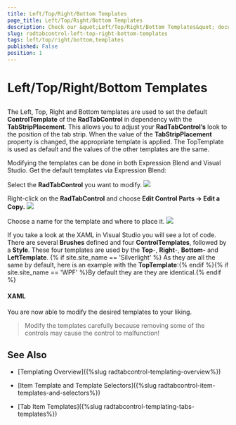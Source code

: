 ```yaml
---
title: Left/Top/Right/Bottom Templates
page_title: Left/Top/Right/Bottom Templates
description: Check our &quot;Left/Top/Right/Bottom Templates&quot; documentation article for the RadTabControl WPF control.
slug: radtabcontrol-left-top-right-bottom-templates
tags: left/top/right/bottom,templates
published: False
position: 1
---
```


# Left/Top/Right/Bottom Templates



## 

The Left, Top, Right and Bottom templates are used to set the default __ControlTemplate__ of the __RadTabControl__ in dependency with the __TabStripPlacement__. This allows you to adjust your __RadTabControl’s__ look to the position of the tab strip. When the value of the __TabStripPlacement__ property is changed, the appropriate template is applied. The TopTemplate is used as default and the values of the other templates are the same.
				

Modifying the templates can be done in both Expression Blend and Visual Studio. Get the default templates via Expression Blend:

Select the __RadTabControl__ you want to modify.
![](images/RadTabControl_Figure_00370.png)

Right-click on the __RadTabControl__ and choose __Edit Control Parts -> Edit a Copy.__
![](images/RadTabControl_Figure_00380.png)

Choose a name for the template and where to place it.
![](images/RadTabControl_Figure_00390.png)

If you take a look at the XAML in Visual Studio you will see a lot of code. There are several __Brushes__ defined and four __ControlTemplates__, followed by a __Style__. These four templates are used by the __Top__-, __Right__-, __Bottom-__ and __LeftTemplate__. {% if site.site_name == 'Silverlight' %} As they are all the same by default, here is an example with the __TopTemplate__:{% endif %}{% if site.site_name == 'WPF' %}By default they are they are identical.{% endif %}

#### __XAML__

<ControlTemplate x:Key="TabControlTopTemplate" TargetType="telerik:RadTabControl">
    <Grid>
        <Grid.RowDefinitions>
            <RowDefinition Height="auto" />
            <RowDefinition Height="*" />
        </Grid.RowDefinitions>
        <VisualStateManager.VisualStateGroups>
            <VisualStateGroup x:Name="CommonStates">
                <VisualState x:Name="Disabled">
                    <Storyboard />
                </VisualState>
                <VisualState x:Name="Normal" />
            </VisualStateGroup>
        </VisualStateManager.VisualStateGroups>
        <Border Grid.Row="1" 
                Margin="0"
                Background="{TemplateBinding Background}"
                BorderBrush="{TemplateBinding BorderBrush}"
                BorderThickness="{TemplateBinding BorderThickness}">
            <ContentPresenter x:Name="ContentElement" 
                              Content="{TemplateBinding SelectedContent}"
                              ContentTemplate="{TemplateBinding SelectedContentTemplate}" />
        </Border>
        <Grid>
            <Rectangle Fill="{StaticResource RadTabControlHeaderBackground}" Visibility="{TemplateBinding BackgroundVisibility}" />
            <ItemsPresenter Margin="2 4 0 0" />
        </Grid>
        <Rectangle x:Name="DisableVisual" 
                   Grid.RowSpan="2"
                   Fill="{StaticResource RadTabItemDisabledBackground}"
                   Visibility="Collapsed" />
    </Grid>
</ControlTemplate>


You are now able to modify the desired templates to your liking.

>Modify the templates carefully because removing some of the controls may cause the control to malfunction!

## See Also

 * [Templating Overview]({%slug radtabcontrol-templating-overview%})

 * [Item Template and Template Selectors]({%slug radtabcontrol-item-templates-and-selectors%})

 * [Tab Item Templates]({%slug radtabcontrol-templating-tabs-templates%})
